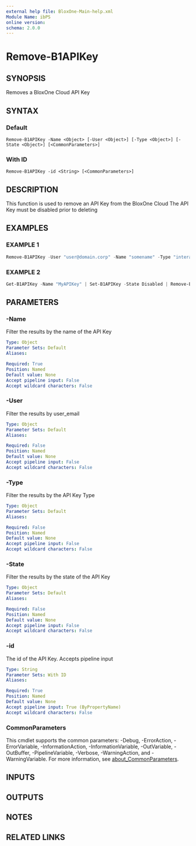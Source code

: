 ```yaml
---
external help file: BloxOne-Main-help.xml
Module Name: ibPS
online version:
schema: 2.0.0
---
```


# Remove-B1APIKey

## SYNOPSIS
Removes a BloxOne Cloud API Key

## SYNTAX

### Default
```
Remove-B1APIKey -Name <Object> [-User <Object>] [-Type <Object>] [-State <Object>] [<CommonParameters>]
```

### With ID
```
Remove-B1APIKey -id <String> [<CommonParameters>]
```

## DESCRIPTION
This function is used to remove an API Key from the BloxOne Cloud
The API Key must be disabled prior to deleting

## EXAMPLES

### EXAMPLE 1
```powershell
Remove-B1APIKey -User "user@domain.corp" -Name "somename" -Type "interactive" -State Enabled
```

### EXAMPLE 2
```powershell
Get-B1APIKey -Name "MyAPIKey" | Set-B1APIKey -State Disabled | Remove-B1APIKey
```

## PARAMETERS

### -Name
Filter the results by the name of the API Key

```yaml
Type: Object
Parameter Sets: Default
Aliases:

Required: True
Position: Named
Default value: None
Accept pipeline input: False
Accept wildcard characters: False
```

### -User
Filter the results by user_email

```yaml
Type: Object
Parameter Sets: Default
Aliases:

Required: False
Position: Named
Default value: None
Accept pipeline input: False
Accept wildcard characters: False
```

### -Type
Filter the results by the API Key Type

```yaml
Type: Object
Parameter Sets: Default
Aliases:

Required: False
Position: Named
Default value: None
Accept pipeline input: False
Accept wildcard characters: False
```

### -State
Filter the results by the state of the API Key

```yaml
Type: Object
Parameter Sets: Default
Aliases:

Required: False
Position: Named
Default value: None
Accept pipeline input: False
Accept wildcard characters: False
```

### -id
The id of the API Key.
Accepts pipeline input

```yaml
Type: String
Parameter Sets: With ID
Aliases:

Required: True
Position: Named
Default value: None
Accept pipeline input: True (ByPropertyName)
Accept wildcard characters: False
```

### CommonParameters
This cmdlet supports the common parameters: -Debug, -ErrorAction, -ErrorVariable, -InformationAction, -InformationVariable, -OutVariable, -OutBuffer, -PipelineVariable, -Verbose, -WarningAction, and -WarningVariable. For more information, see [about_CommonParameters](http://go.microsoft.com/fwlink/?LinkID=113216).

## INPUTS

## OUTPUTS

## NOTES

## RELATED LINKS
